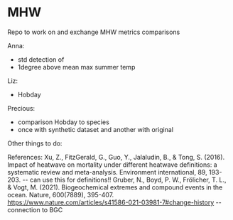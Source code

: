 # MHW

Repo to work on and exchange MHW metrics comparisons

Anna: 
- std detection of 
- 1degree above mean max summer temp

Liz:
- Hobday 

Precious:
- comparison Hobday to species
- once with synthetic dataset and another with original 

Other things to do:


References: 
Xu, Z., FitzGerald, G., Guo, Y., Jalaludin, B., & Tong, S. (2016). Impact of heatwave on mortality under different heatwave definitions: a systematic review and meta-analysis. Environment international, 89, 193-203. -- can use this for definitions!!
Gruber, N., Boyd, P. W., Frölicher, T. L., & Vogt, M. (2021). Biogeochemical extremes and compound events in the ocean. Nature, 600(7889), 395-407. https://www.nature.com/articles/s41586-021-03981-7#change-history -- connection to BGC
